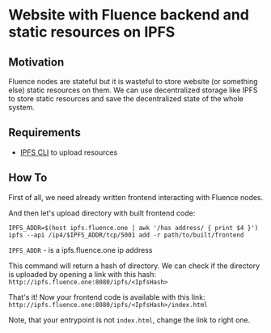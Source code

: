 # Website with Fluence backend and static resources on IPFS

## Motivation

Fluence nodes are stateful but it is wasteful to store website (or something else) static resources on them. We can use decentralized storage like IPFS to store static resources and save the decentralized state of the whole system. 

## Requirements

- [IPFS CLI](https://docs.ipfs.io/introduction/install/) to upload resources

## How To

First of all, we need already written frontend interacting with Fluence nodes.

And then let's upload directory with built frontend code:
```
IPFS_ADDR=$(host ipfs.fluence.one | awk '/has address/ { print $4 }')
ipfs --api /ip4/$IPFS_ADDR/tcp/5001 add -r path/to/built/frontend
```
`IPFS_ADDR` - is a ipfs.fluence.one ip address

This command will return a hash of directory. We can check if the directory is uploaded by opening a link with this hash: `http://ipfs.fluence.one:8080/ipfs/<IpfsHash>`

That's it! Now your frontend code is available with this link: `http://ipfs.fluence.one:8080/ipfs/<IpfsHash>/index.html`

Note, that your entrypoint is not `index.html`, change the link to right one. 